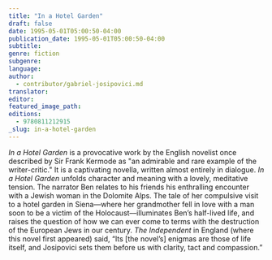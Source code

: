 ```yaml
---
title: "In a Hotel Garden"
draft: false
date: 1995-05-01T05:00:50-04:00
publication_date: 1995-05-01T05:00:50-04:00
subtitle:
genre: fiction
subgenre:
language:
author:
  - contributor/gabriel-josipovici.md
translator:
editor:
featured_image_path:
editions:
  - 9780811212915
_slug: in-a-hotel-garden
---
```


_In a Hotel Garden_ is a provocative work by the English novelist once described by Sir Frank Kermode as "an admirable and rare example of the writer-critic." It is a captivating novella, written almost entirely in dialogue. _In a Hotel Garden_ unfolds character and meaning with a lovely, meditative tension. The narrator Ben relates to his friends his enthralling encounter with a Jewish woman in the Dolomite Alps. The tale of her compulsive visit to a hotel garden in Siena––where her grandmother fell in love with a man soon to be a victim of the Holocaust––illuminates Ben’s half-lived life, and raises the question of how we can ever come to terms with the destruction of the European Jews in our century. _The Independent_ in England (where this novel first appeared) said, “Its [the novel’s] enigmas are those of life itself, and Josipovici sets them before us with clarity, tact and compassion.”

